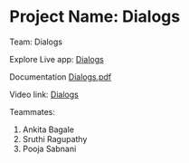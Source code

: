# Project Name: Dialogs
Team: Dialogs

Explore Live app: [Dialogs](https://dialogs.netlify.app/)

Documentation [Dialogs.pdf](https://github.com/TeamDialogues/dialogs-app/blob/develop/dialogs-app/src/documentation/Dialogs.pdf)

Video link: [Dialogs](https://youtu.be/J5tq7Nd3SQA) 

Teammates:
1. Ankita Bagale
2. Sruthi Ragupathy
3. Pooja Sabnani
